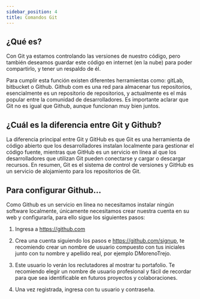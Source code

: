 ```yaml
---
sidebar_position: 4
title: Comandos Git
---
```


## ¿Qué es?

Con Git ya estamos controlando las versiones de nuestro código, pero también deseamos guardar este código en internet (en la nube) para poder compartirlo, y tener un respaldo de él. 

Para cumplir esta función  existen diferentes herramientas como: gitLab, bitbucket o Github. Github com es una red para almacenar tus repositorios, esencialmente es un repositorio de repositorios, y actualmente es el más popular entre la comunidad de desarrolladores. Es importante aclarar que Git no es igual que Github, aunque funcionan muy bien juntos.

## ¿Cuál es la diferencia entre Git y Github?

La diferencia principal entre Git y GitHub es que Git es una herramienta de código abierto que los desarrolladores instalan localmente para gestionar el código fuente, mientras que GitHub es un servicio en línea al que los desarrolladores que utilizan Git pueden conectarse y cargar o descargar recursos.
En resumen, Git es el sistema de control de versiones y GitHub es un servicio de alojamiento para los repositorios de Git.

## Para configurar Github...

Como Github es un servicio en línea no necesitamos instalar ningún software localmente, únicamente necesitamos crear nuestra cuenta en su web y configurarla, para ello sigue los siguientes pasos:

1. Ingresa a https://github.com 

2. Crea una cuenta siguiendo los pasos e https://github.com/signup, te recomiendo crear un nombre de usuario compuesto con tus iniciales junto con tu nombre y apellido real, por ejemplo DMorenoTrejo. 

3. Este usuario lo verán los reclutadores al mostrar tu portafolio. Te recomiendo elegir un nombre de usuario profesional y fácil de recordar para que sea  identificable en futuros proyectos y colaboraciones. 

4. Una vez registrada, ingresa con tu usuario y contraseña.

